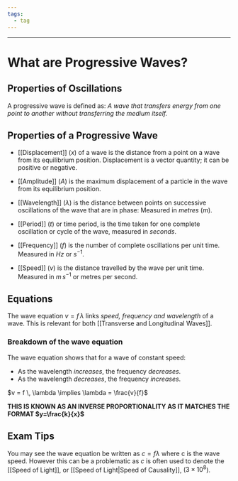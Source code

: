 ```yaml
---
tags:
  - tag
---
```

---

# What are Progressive Waves?

## Properties of Oscillations

A progressive wave is defined as: *A wave that transfers energy from one point to another without transferring the medium itself.* 

## Properties of a Progressive Wave

- [[Displacement]] ($x$) of a wave is the distance from a point on a wave from its equilibrium position. Displacement is a vector quantity; it can be positive or negative. 
- [[Amplitude]] ($A$) is the maximum displacement of a particle in the wave from its equilibrium position.
- [[Wavelength]] ($\lambda$) is the distance between points on successive oscillations of the wave that are in phase:  Measured in *metres* ($m$).

- [[Period]] ($t$) or time period, is the time taken for one complete oscillation or cycle of the wave, measured in *seconds*.

- [[Frequency]] ($f$) is the number of complete oscillations per unit time. Measured in $Hz$ or $s^{-1}$. 
- [[Speed]] ($v$) is the distance travelled by the wave per unit time. Measured in $m \, s^{-1}$ or metres per second. 


## Equations

The wave equation $v = f \, \lambda$  links *speed, frequency and wavelength* of a wave. This is relevant for both [[Transverse and Longitudinal Waves]]. 

### Breakdown of the wave equation

The wave equation shows that for a wave of constant speed: 
- As the wavelength *increases*, the frequency *decreases*. 
- As the wavelength *decreases*, the frequency *increases*.

$v = f \, \lambda \implies \lambda = \frac{v}{f}$


**THIS IS KNOWN AS AN INVERSE PROPORTIONALITY AS IT MATCHES THE FORMAT $y=\frac{k}{x}$**


## Exam Tips

You may see the wave equation be written as $c = f \lambda$ where c is the wave speed. However this can be a problematic as $c$ is often used to denote the [[Speed of Light]], or [[Speed of Light|Speed of Causality]], ($3 \times 10^{8}$).